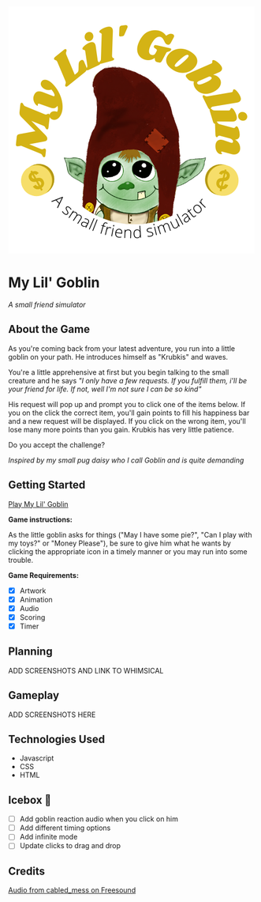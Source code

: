 ![logo](https://github.com/smichaelonline/My-lil-goblin/blob/main/assets/logo.png)

# My Lil' Goblin
*A small friend simulator*

## About the Game 
As you're coming back from your latest adventure, you run into a little goblin on your path. He introduces himself as "Krubkis" and waves.

You're a little apprehensive at first but you begin talking to the small creature and he says *"I only have a few requests. If you fulfill them, i'll be your friend for life. If not, well I'm not sure I can be so kind"*

His request will pop up and prompt you to click one of the items below. If you on the click the correct item, you'll gain points to fill his happiness bar and a new request will be displayed. If you click on the wrong item, you'll lose many more points than you gain. Krubkis has very little patience.

Do you accept the challenge?

*Inspired by my small pug daisy who I call Goblin and is quite demanding* 

## Getting Started 
[Play My Lil' Goblin](https://my-lil-goblin.netlify.app/)

**Game instructions:**

As the little goblin asks for things ("May I have some pie?", "Can I play with my toys?" or "Money Please"), be sure to give him what he wants by clicking the appropriate icon in a timely manner or you may run into some trouble. 

**Game Requirements:**
- [x] Artwork 
- [x] Animation 
- [x] Audio
- [x] Scoring
- [x] Timer

## Planning
ADD SCREENSHOTS AND LINK TO WHIMSICAL 

## Gameplay
ADD SCREENSHOTS HERE

## Technologies Used 
- Javascript
- CSS
- HTML 

## Icebox 🧊
- [ ] Add goblin reaction audio when you click on him 
- [ ] Add different timing options 
- [ ] Add infinite mode 
- [ ] Update clicks to drag and drop  

## Credits
[Audio from cabled_mess on Freesound](https://freesound.org/people/cabled_mess/sounds/335361/)


